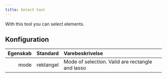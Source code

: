 ```yaml
---
title: Select tool
---
```


With this tool you can select elements.

## Konfiguration

| Egenskab |  Standard | Varebeskrivelse                                                  |
| -------: | :-------: | :--------------------------------------------------------------- |
|     mode | rektangel | Mode of selection. Valid are rectangle and lasso |
